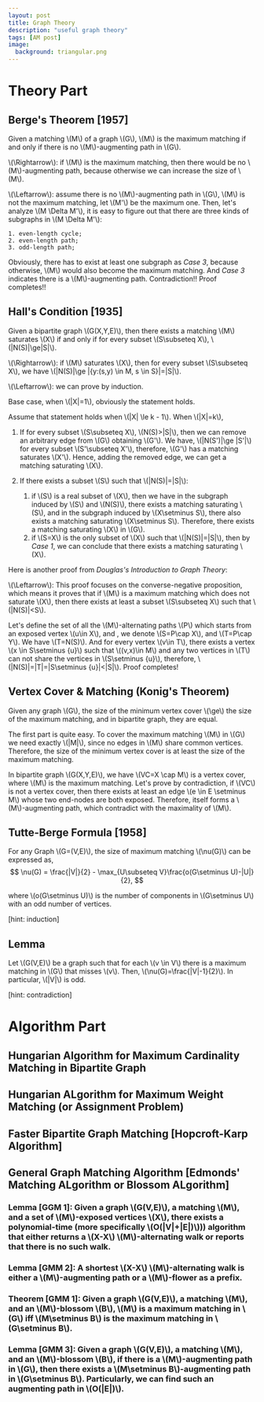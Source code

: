 ```yaml
---
layout: post
title: Graph Theory
description: "useful graph theory"
tags: [AM post]
image:
  background: triangular.png
---
```


# Theory Part

## Berge's Theorem [1957]
Given a matching \\(M\\) of a graph \\(G\\), \\(M\\) is the maximum matching if and only if there is no \\(M\\)-augmenting path in \\(G\\).

\\(\Rightarrow\\): if \\(M\\) is the maximum matching, then there would be no \\(M\\)-augmenting path, because otherwise we can increase the size of \\(M\\).

\\(\Leftarrow\\): assume there is no \\(M\\)-augmenting path in \\(G\\), \\(M\\) is not the maximum matching, let \\(M'\\) be the maximum one. Then, let's analyze \\(M \Delta M'\\), it is easy to figure out that there are three kinds of subgraphs in \\(M \Delta M'\\):

    1. even-length cycle;
    2. even-length path;
    3. odd-length path;

Obviously, there has to exist at least one subgraph as _Case 3_, because otherwise, \\(M\\) would also become the maximum matching. And _Case 3_ indicates there is a \\(M\\)-augmenting path. Contradiction!! Proof completes!!

## Hall's Condition [1935]
Given a bipartite graph \\(G(X,Y,E)\\), then there exists a matching \\(M\\) saturates \\(X\\) if and only if for every subset \\(S\subseteq X\\), \\(|N(S)|\ge|S|\\).

\\(\Rightarrow\\): if \\(M\\) saturates \\(X\\), then for every subset \\(S\subseteq X\\), we have \\(|N(S)|\ge |\{y:(s,y) \in M, s \in S\}|=|S|\\).

\\(\Leftarrow\\): we can prove by induction. 

Base case, when \\(|X|=1\\), obviously the statement holds.

Assume that statement holds when \\(|X| \le k - 1\\). When \\(|X|=k\\),

1. If for every subset \\(S\subseteq X\\), \\(N(S)>|S|\\), then we can remove an arbitrary edge from \\(G\\) obtaining \\(G'\\). We have, \\(|N(S')|\ge |S'|\\) for every subset \\(S'\subseteq X'\\), therefore, \\(G'\\) has a matching saturates \\(X'\\). Hence, adding the removed edge, we can get a matching saturating \\(X\\).
2. If there exists a subset \\(S\\) such that \\(|N(S)|=|S|\\): 

    1) if \\(S\\) is a real subset of \\(X\\), then we have in the subgraph induced by \\(S\\) and \\(N(S)\\), there exists a matching saturating \\(S\\), and in the subgraph induced by \\(X\setminus S\\), there also exists a matching saturating \\(X\setminus S\\). Therefore, there exists a matching saturating \\(X\\) in \\(G\\). 
    2) if \\(S=X\\) is the only subset of \\(X\\) such that \\(|N(S)|=|S|\\), then by _Case 1_, we can conclude that there exists a matching saturating \\(X\\).


Here is another proof from _Douglas's Introduction to Graph Theory_:

\\(\Leftarrow\\): This proof focuses on the converse-negative proposition, which means it proves that if \\(M\\) is a maximum matching which does not saturate \\(X\\), then there exists at least a subset \\(S\subseteq X\\) such that \\(|N(S)|<S\\).

Let's define the set of all the \\(M\\)-alternating paths \\(P\\) which starts from an exposed vertex \\(u\in X\\), and , we denote \\(S=P\cap X\\), and \\(T=P\cap Y\\). We have \\(T=N(S)\\). And for every vertex \\(v\in T\\), there exists a vertex \\(x \in S\setminus \{u\}\\) such that \\((v,x)\in M\\) and any two vertices in \\(T\\) can not share the vertices in \\(S\setminus \{u\}\\), therefore, \\(|N(S)|=|T|=|S\setminus \{u\}|<|S|\\). Proof completes!

## Vertex Cover & Matching (Konig's Theorem)
Given any graph \\(G\\), the size of the minimum vertex cover \\(\ge\\) the size of the maximum matching, and in bipartite graph, they are equal.

The first part is quite easy. To cover the maximum matching \\(M\\) in \\(G\\) we need exactly \\(|M|\\), since no edges in \\(M\\) share common vertices. Therefore, the size of the minimum vertex cover is at least the size of the maximum matching.

In bipartite graph \\(G(X,Y,E)\\), we have \\(VC=X \cap M\\) is a vertex  cover, where \\(M\\) is the maximum matching. Let's prove by contradiction, if \\(VC\\) is not a vertex cover, then there exists at least an edge \\(e \in E \setminus M\\) whose two end-nodes are both exposed. Therefore, itself forms a \\(M\\)-augmenting path, which contradict with the maximality of \\(M\\).


## Tutte-Berge Formula [1958]
For any Graph \\(G=(V,E)\\), the size of maximum matching \\(\nu(G)\\) can be expressed as,
$$
\nu(G) = \frac{|V|}{2} - \max_{U\subseteq V}\frac{o(G\setminus U)-|U|}{2},
$$

where \\(o(G\setminus U)\\) is the number of components in \\(G\setminus U\\) with an odd number of vertices.

[hint: induction]

## Lemma 
Let \\(G(V,E)\\) be a graph such that for each \\(v \in V\\) there is a maximum matching in \\(G\\) that misses \\(v\\). Then, \\(\nu(G)=\frac{|V|-1}{2}\\). In particular, \\(|V|\\) is odd. 

[hint: contradiction]  
    
# Algorithm Part

## Hungarian Algorithm for Maximum Cardinality Matching in Bipartite Graph

## Hungarian ALgorithm for Maximum Weight Matching (or Assignment Problem)

## Faster Bipartite Graph Matching [Hopcroft-Karp Algorithm]

## General Graph Matching Algorithm [Edmonds' Matching ALgorithm or Blossom ALgorithm]

### Lemma [GGM 1]: Given a graph \\(G(V,E)\\), a matching \\(M\\), and a set of \\(M\\)-exposed vertices \\(X\\), there exists a polynomial-time (more specifically \\(O(|V|+|E|)\\))) algorithm that either returns a \\(X-X\\) \\(M\\)-alternating walk or reports that there is no such walk.

### Lemma [GMM 2]: A shortest \\(X-X\\) \\(M\\)-alternating walk is either a \\(M\\)-augmenting path or a \\(M\\)-flower as a prefix.

### Theorem [GMM 1]: Given a graph \\(G(V,E)\\), a matching \\(M\\),  and an \\(M\\)-blossom \\(B\\), \\(M\\) is a maximum matching in \\(G\\) **iff** \\(M\setminus B\\) is the maximum matching in \\(G\setminus B\\).

### Lemma [GMM 3]: Given a graph \\(G(V,E)\\), a matching \\(M\\),  and an \\(M\\)-blossom \\(B\\), if there is a \\(M\\)-augmenting path in \\(G\\), then there exists a \\(M\setminus B\\)-augmenting path in \\(G\setminus B\\). Particularly, we can find such an augmenting path in \\(O(|E|)\\). 





  


